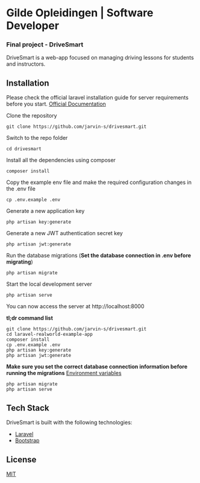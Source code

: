 # Gilde Opleidingen | Software Developer
### Final project - DriveSmart

DriveSmart is a web-app focused on managing driving lessons for students and instructors.

## Installation

Please check the official laravel installation guide for server requirements before you start. [Official Documentation](https://laravel.com/docs/11.x/installation)

Clone the repository

    git clone https://github.com/jarvin-s/drivesmart.git

Switch to the repo folder

    cd drivesmart

Install all the dependencies using composer

    composer install

Copy the example env file and make the required configuration changes in the .env file

    cp .env.example .env

Generate a new application key

    php artisan key:generate

Generate a new JWT authentication secret key

    php artisan jwt:generate

Run the database migrations (**Set the database connection in .env before migrating**)

    php artisan migrate

Start the local development server

    php artisan serve

You can now access the server at http://localhost:8000

**tl;dr command list**

    git clone https://github.com/jarvin-s/drivesmart.git
    cd laravel-realworld-example-app
    composer install
    cp .env.example .env
    php artisan key:generate
    php artisan jwt:generate 
    
**Make sure you set the correct database connection information before running the migrations** [Environment variables](#environment-variables)

    php artisan migrate
    php artisan serve
    
## Tech Stack

DriveSmart is built with the following technologies:

- [Laravel](https://laravel.com/)
- [Bootstrap](https://getbootstrap.com/)
  
## License

[MIT](https://choosealicense.com/licenses/mit/)
